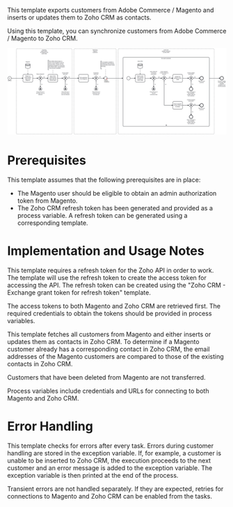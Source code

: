 This template exports customers from Adobe Commerce / Magento and inserts or updates them to Zoho CRM as contacts.

Using this template, you can synchronize customers from Adobe Commerce / Magento to Zoho CRM.

![Template](assets/Adobe_Commerce___Magento_to_Zoho_CRM_-_Customers.svg)

# Prerequisites

This template assumes that the following prerequisites are in place:

- The Magento user should be eligible to obtain an admin authorization token from Magento.
- The Zoho CRM refresh token has been generated and provided as a process variable. A refresh token can be generated using a corresponding template.

# Implementation and Usage Notes

This template requires a refresh token for the Zoho API in order to work. The template will use the refresh token to create the access token for accessing the API. The refresh token can be created using the "Zoho CRM - Exchange grant token for refresh token" template.

The access tokens to both Magento and Zoho CRM are retrieved first. The required credentials to obtain the tokens should be provided in process variables.

This template fetches all customers from Magento and either inserts or updates them as contacts in Zoho CRM. To determine if a Magento customer already has a corresponding contact in Zoho CRM, the email addresses of the Magento customers are compared to those of the existing contacts in Zoho CRM.

Customers that have been deleted from Magento are not transferred.

Process variables include credentials and URLs for connecting to both Magento and Zoho CRM.

# Error Handling

This template checks for errors after every task. Errors during customer handling are stored in the exception variable. If, for example, a customer is unable to be inserted to Zoho CRM, the execution proceeds to the next customer and an error message is added to the exception variable. The exception variable is then printed at the end of the process.

Transient errors are not handled separately. If they are expected, retries for connections to Magento and Zoho CRM can be enabled from the tasks.